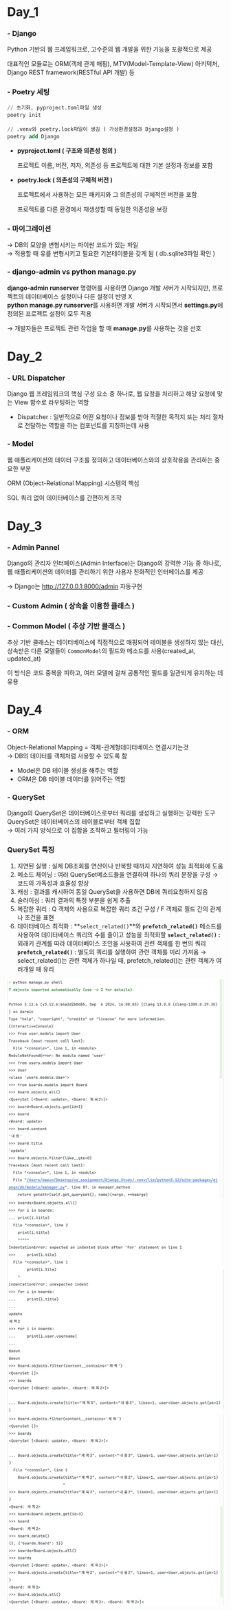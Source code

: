 # Day_1
### - Django
Python 기반의 웹 프레임워크로, 고수준의 웹 개발을 위한 기능을 포괄적으로 제공

대표적인 모듈로는 ORM(객체 관계 매핑), MTV(Model-Template-View) 아키텍처, Django REST framework(RESTful API 개발) 등

### - Poetry 세팅
```sql
// 초기화, pyproject.toml파일 생성
poetry init

// .venv와 poetry.lock파일이 생김 ( 가상환경설정과 Django설정 )
poetry add Django
```
- **pyproject.toml ( 구조와 의존성 정의 )**
    
    프로젝트 이름, 버전, 저자, 의존성 등 프로젝트에 대한 기본 설정과 정보를 포함
    
- **poetry.lock ( 의존성의 구체적 버전 )**
    
    프로젝트에서 사용하는 모든 패키지와 그 의존성의 구체적인 버전을 포함
    
    프로젝트를 다른 환경에서 재생성할 때 동일한 의존성을 보장

### - 마이그레이션
→ DB의 모양을 변형시키는 파이썬 코드가 있는 파일<Br>
→ 적용할 때 유를 변형시키고 필요한 기본테이블을 갖게 됨 ( db.sqlite3파일 확인 )

### - django-admin vs python manage.py

**django-admin runserver** 명령어를 사용하면 Django 개발 서버가 시작되지만,
프로젝트의 데이터베이스 설정이나 다른 설정이 반영 X<br>
**python manage.py runserver**를 사용하면 개발 서버가 시작되면서
**settings.py**에 정의된 프로젝트 설정이 모두 적용

→ 개발자들은 프로젝트 관련 작업을 할 때 **manage.py**를 사용하는 것을 선호
# Day_2
### - URL Dispatcher

Django 웹 프레임워크의 핵심 구성 요소 중 하나로,
웹 요청을 처리하고 해당 요청에 맞는 View 함수로 라우팅하는 역할

  *  Dispatcher : 일반적으로 어떤 요청이나 정보를 받아 적절한 목적지 또는 처리 절차로 
                            전달하는 역할을 하는   컴포넌트를 지칭하는데 사용

### - Model
웹 애플리케이션의 데이터 구조를 정의하고 데이터베이스와의 상호작용을 관리하는 중요한 부분

ORM (Object-Relational Mapping) 시스템의 핵심

SQL 쿼리 없이 데이터베이스를 간편하게 조작

# Day_3
### - Admin Pannel

Django의 관리자 인터페이스(Admin Interface)는 Django의 강력한 기능 중 하나로, 웹 애플리케이션의 데이터를 관리하기 위한 사용자 친화적인 인터페이스를 제공

→ Django는 http://127.0.0.1:8000/admin 자동구현

### - Custom Admin ( 상속을 이용한 클래스 )
### - Common Model ( 추상 기반 클래스 )

추상 기반 클래스는 데이터베이스에 직접적으로 매핑되어 테이블을 생성하지 않는 대신,
상속받은 다른 모델들이 `CommonModel`의 필드와 메소드를 사용(created_at, updated_at)

이 방식은 코드 중복을 피하고, 여러 모델에 걸쳐 공통적인 필드를 일관되게 유지하는 데 유용


# Day_4
### - ORM
Object-Relational Mapping = 객체-관계형데이터베이스 연결시키는것<br>
→ DB의 데이터를 객체처럼 사용할 수 있도록 함

- Model은 DB 테이블 생성을 해주는 역할
- ORM은 DB 테이블 데이터를 읽어주는 역할

### - QuerySet
Django의 QuerySet은 데이터베이스로부터 쿼리를 생성하고 실행하는 강력한 도구<br>
QuerySet은 데이터베이스의 테이블로부터 객체 집합<br>
→ 여러 가지 방식으로 이 집합을 조작하고 필터링이 가능
### QuerySet 특징

1. 지연된 실행 : 실제 DB조회를 연산이나 반복할 때까지 지연하여 성능 최적화에 도움
2. 메소드 체이닝 : 여러 QuerySet메소드들을 연결하여 하나의 쿼리 문장을 구성
→ 코드의 가독성과 효율성 향상
3. 캐싱 : 결과를 캐시하여 동일 QuerySet을 사용하면 DB에 쿼리요청하지 않음
4. 슬라이싱 : 쿼리 결과의 특정 부분을 쉽게 추출
5. 복잡한 쿼리 : Q 객체의 사용으로 복잡한 쿼리 조건 구성 / F 객체로 필드 간의 관계나 조건을 표현
6. 데이터베이스 최적화 : **`select_related()`**와 **`prefetch_related()`** 메소드를 사용하여 데이터베이스 쿼리의 수를 줄이고 성능을 최적화할
**`select_related()` :**  외래키 관계를 따라 데이터베이스 조인을 사용하여 관련 객체를 한 번의 쿼리
**`prefetch_related()`** : 별도의 쿼리를 실행하여 관련 객체를 미리 가져옴
→ select_related()는 관련 객체가 하나일 때, prefetch_related()는 관련 객체가 여러개일 때 유리

<img src="img/d4_1.png">
<img src="img/d4_2.png">
<img src="img/d4_3.png">